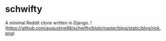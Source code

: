 # schwifty
A minimal Reddit clone written in Django.
!(https://github.com/augustine98/schwifty/blob/master/blog/static/blog/rick.png)
